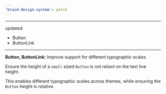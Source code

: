 ```yaml
---
'braid-design-system': patch
---
```


---
updated:
  - Button
  - ButtonLink
---

**Button, ButtonLink:** Improve support for different typographic scales

Ensure the height of a `small` sized `Button` is not reliant on the text line height.

This enables different typographic scales across themes, while ensuring the `Button` height is relative.
